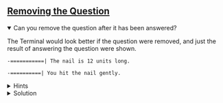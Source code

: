 <!-- Removing the Question -->
<section
  id="removing-the-question"
  aria-labelledby="removing-the-question"
  data-item="Removing the Question"
>
  <h2><a href="#removing-the-question">Removing the Question</a></h2>
  
<details class="challenge" open>
<summary>Can you remove the question after it has been answered?</summary>

The Terminal would look better if the question were removed, and just the result of answering the question were shown.

```tex-w
-===========| The nail is 12 units long.

-==========| You hit the nail gently.
```

<details class="solution">
<summary>Hints</summary>
1. You originally set `const toDelete = 14`, so that you could use...

   ```javascript-#
   console.log(clear.repeat(toDelete))
   ```

   ... to remove the rules that are shown at the beginning.

2. How many lines do you need to delete for the question?
3. At what point should you delete the question lines?
4. Is `const` still a good way to declare `toDelete`?

</details>

<details class="solution">
<summary>Solution</summary>

```javascript
<i>const {
  keyInYN,
  keyInSelect
} = require('readline-sync')

const rules = `Let's knock a nail into this computer!

* Each player takes a turn to hit the nail once.
* A player can hit the nail in one of three ways:
  gently, firmly, hard.
* Depending on the force used, the nail will be
  driven more or less deeply into the Terminal.
* The player who knocks the nail all the way in
  is the winner.

Are you ready?
`
const whoStarts = `If you want to start, type Y.
If you want me to start press any other key. `
const nailIs    = "The nail is "
const long      = " units long."
const clear     = "\x1B[1A\x1B[K"
const strength  = [
  'gently',
  'firmly',
  'hard'
]
const question = 'How hard do you plan to hit?'
const hit      = "You hit the nail "

</i><b>let toDelete = 14</b><i>
let length   = 12
let nail     = "-" + "=".repeat(length - 1) + "|"
let prompt   = nailIs + length + long
let force

console.log(rules)
let player = keyInYN(whoStarts)
console.log(clear.repeat(toDelete))
console.log(nail, prompt)

if (player) { // it's the human player's turn
  const index = keyInSelect(strength, question)
  force = index + 1
  prompt = hit + strength[index] + "."
  </i><b>toDelete = 7</b><i>
} else { // it's the AI's turn to play
  console.log(`The AI is not ready yet.
You'll have to play solo.`)
  player = true
  force = 0
}

length = length - force
nail   = "-" + "=".repeat(length - 1) + "|"
</i><b>console.log(clear.repeat(toDelete))</b><i>
console.log(nail, prompt)</i>
```


</details>
</details>
</section>